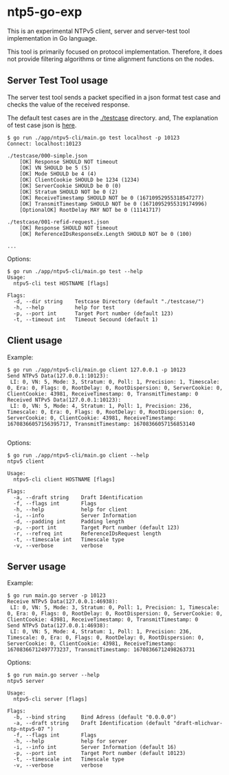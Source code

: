 # ntp5-go-exp

This is an experimental NTPv5 client, server and server-test tool implementation in Go language.

This tool is primarily focused on protocol implementation. Therefore, it does not provide filtering algorithms or time alignment functions on the nodes.

## Server Test Tool usage
The server test tool sends a packet specified in a json format test case and checks the value of the received response.

The default test cases are in the [./testcase](https://github.com/flano-yuki/ntp5-go-exp/tree/main/testcase) directory. and, The explanation of test case json is [here](https://github.com/flano-yuki/ntp5-go-exp/tree/main/testcase#testcase-json).

```
$ go run ./app/ntpv5-cli/main.go test localhost -p 10123 
Connect: localhost:10123

./testcase/000-simple.json
	[OK] Response SHOULD NOT timeout
	[OK] VN SHOULD be 5 (5)
	[OK] Mode SHOULD be 4 (4)
	[OK] ClientCookie SHOULD be 1234 (1234)
	[OK] ServerCookie SHOULD be 0 (0)
	[OK] Stratum SHOULD NOT be 0 (2)
	[OK] ReceiveTimestamp SHOULD NOT be 0 (16710952955318547277)
	[OK] TransmitTimestamp SHOULD NOT be 0 (16710952955319174996)
	[OptionalOK] RootDelay MAY NOT be 0 (11141717)

./testcase/001-refid-request.json
	[OK] Response SHOULD NOT timeout
	[OK] ReferenceIDsResponseEx.Length SHOULD NOT be 0 (100)

...
```

Options:

```
$ go run ./app/ntpv5-cli/main.go test --help
Usage:
  ntpv5-cli test HOSTNAME [flags]

Flags:
  -d, --dir string    Testcase Directory (default "./testcase/")
  -h, --help          help for test
  -p, --port int      Target Port number (default 123)
  -t, --timeout int   Timeout Secound (default 1)

```

## Client usage
Example:

```
$ go run ./app/ntpv5-cli/main.go client 127.0.0.1 -p 10123
Send NTPv5 Data(127.0.0.1:10123): 
 LI: 0, VN: 5, Mode: 3, Stratum: 0, Poll: 1, Precision: 1, Timescale: 0, Era: 0, Flags: 0, RootDelay: 0, RootDispersion: 0, ServerCookie: 0, ClientCookie: 43981, ReceiveTimestamp: 0, TransmitTimestamp: 0
Received NTPv5 Data(127.0.0.1:10123):
 LI: 0, VN: 5, Mode: 4, Stratum: 1, Poll: 1, Precision: 236, Timescale: 0, Era: 0, Flags: 0, RootDelay: 0, RootDispersion: 0, ServerCookie: 0, ClientCookie: 43981, ReceiveTimestamp: 16708366057156395717, TransmitTimestamp: 16708366057156853140
 
```

Options:

```
$ go run ./app/ntpv5-cli/main.go client --help
ntpv5 client

Usage:
  ntpv5-cli client HOSTNAME [flags]

Flags:
  -a, --draft string    Draft Identification
  -f, --flags int       Flags
  -h, --help            help for client
  -i, --info            Server Information
  -d, --padding int     Padding length
  -p, --port int        Target Port number (default 123)
  -r, --refreq int      ReferenceIDsRequest length
  -t, --timescale int   Timescale type
  -v, --verbose         verbose

```

## Server usage 
Example: 

```
$ go run main.go server -p 10123  
Receive NTPv5 Data(127.0.0.1:46938): 
 LI: 0, VN: 5, Mode: 3, Stratum: 0, Poll: 1, Precision: 1, Timescale: 0, Era: 0, Flags: 0, RootDelay: 0, RootDispersion: 0, ServerCookie: 0, ClientCookie: 43981, ReceiveTimestamp: 0, TransmitTimestamp: 0
Send NTPv5 Data(127.0.0.1:46938): 
 LI: 0, VN: 5, Mode: 4, Stratum: 1, Poll: 1, Precision: 236, Timescale: 0, Era: 0, Flags: 0, RootDelay: 0, RootDispersion: 0, ServerCookie: 0, ClientCookie: 43981, ReceiveTimestamp: 16708366712497773237, TransmitTimestamp: 16708366712498263731

```

Options:

```
$ go run main.go server --help
ntpv5 server

Usage:
  ntpv5-cli server [flags]

Flags:
  -b, --bind string     Bind Adress (default "0.0.0.0")
  -a, --draft string    Draft Identification (default "draft-mlichvar-ntp-ntpv5-07 ")
  -f, --flags int       Flags
  -h, --help            help for server
  -i, --info int        Server Information (default 16)
  -p, --port int        Target Port number (default 10123)
  -t, --timescale int   Timescale type
  -v, --verbose         verbose

```
